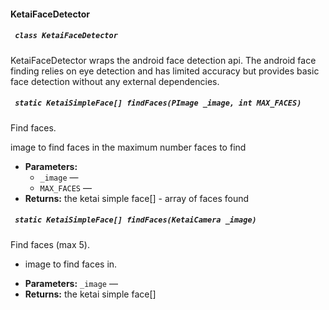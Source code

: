 #### KetaiFaceDetector

##### ` class KetaiFaceDetector`

KetaiFaceDetector wraps the android face detection api. The android face finding relies on eye detection and has limited accuracy but provides basic face detection without any external dependencies.

##### ` static KetaiSimpleFace[] findFaces(PImage _image, int MAX_FACES)`

Find faces. 

image to find faces in the maximum number faces to find

 * **Parameters:**
   * `_image` — 
   * `MAX_FACES` — 
 * **Returns:** the ketai simple face[] - array of faces found

##### ` static KetaiSimpleFace[] findFaces(KetaiCamera _image)`

Find faces (max 5). 

- image to find faces in.

 * **Parameters:** `_image` — 
 * **Returns:** the ketai simple face[]
